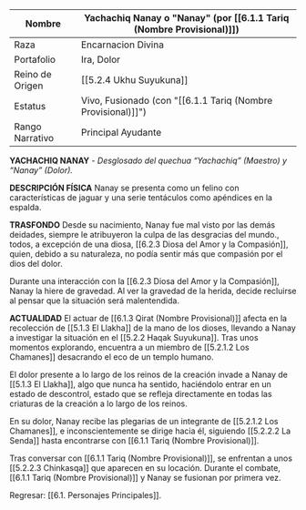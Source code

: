 
| Nombre          | Yachachiq Nanay o "Nanay" (por [[6.1.1 Tariq (Nombre Provisional)]]) |
| --------------- | -------------------------------------------------------------------- |
| Raza            | Encarnacion Divina                                                   |
| Portafolio      | Ira, Dolor                                                           |
| Reino de Origen | [[5.2.4 Ukhu Suyukuna]]                                              |
| Estatus         | Vivo, Fusionado (con "[[6.1.1 Tariq (Nombre Provisional)]]")         |
| Rango Narrativo | Principal Ayudante                                                   |
**YACHACHIQ NANAY** - _Desglosado del quechua “Yachachiq” (Maestro) y “Nanay” (Dolor)._

**DESCRIPCIÓN FÍSICA**
Nanay se presenta como un felino con características de jaguar y una serie tentáculos como apéndices en la espalda.

**TRASFONDO**
Desde su nacimiento, Nanay fue mal visto por las demás deidades, siempre le atribuyeron la culpa de las desgracias del mundo., todos, a excepción de una diosa, [[6.2.3 Diosa del Amor y la Compasión]], quien, debido a su naturaleza, no podía sentir más que compasión por el dios del dolor.

Durante una interacción con la [[6.2.3 Diosa del Amor y la Compasión]], Nanay la hiere de gravedad. Al ver la gravedad de la herida, decide recluirse al pensar que la situación será malentendida.

**ACTUALIDAD**
El actuar de [[6.1.3 Qirat (Nombre Provisional)]] afecta en la recolección de [[5.1.3 El Llakha]] de la mano de los dioses, llevando a Nanay a investigar la situación en el  [[5.2.2 Haqak Suyukuna]]. Tras unos momentos explorando, encuentra a un miembro de [[5.2.1.2 Los Chamanes]] desacrando el eco de un templo humano.

El dolor presente a lo largo de los reinos de la creación invade a Nanay de [[5.1.3 El Llakha]], algo que nunca ha sentido, haciéndolo entrar en un estado de descontrol, estado que se refleja directamente en todas las criaturas de la creación a lo largo de los reinos.

En su dolor, Nanay recibe las plegarias de un integrante de [[5.2.1.2 Los Chamanes]], e inconscientemente se dirige hacia él, siguiendo [[5.2.2.2 La Senda]] hasta encontrarse con [[6.1.1 Tariq (Nombre Provisional)]].

Tras conversar con [[6.1.1 Tariq (Nombre Provisional)]], se enfrentan a unos [[5.2.2.3 Chinkasqa]] que aparecen en su locación. Durante el combate, [[6.1.1 Tariq (Nombre Provisional)]] y Nanay se fusionan por primera vez.

Regresar: [[6.1. Personajes Principales]].